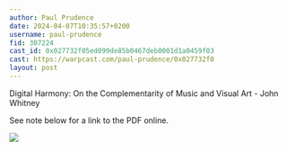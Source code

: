 ```yaml
---
author: Paul Prudence
date: 2024-04-07T10:35:57+0200
username: paul-prudence
fid: 307224
cast_id: 0x027732f05ed099de85b0467deb0001d1a0459f03
cast: https://warpcast.com/paul-prudence/0x027732f0
layout: post
---
```

Digital Harmony: On the Complementarity of Music and Visual Art - John Whitney  
  
See note below for a link to the PDF online.  

![](https://imagedelivery.net/BXluQx4ige9GuW0Ia56BHw/7dff4e60-4580-41bf-df15-9a6093188400/original)